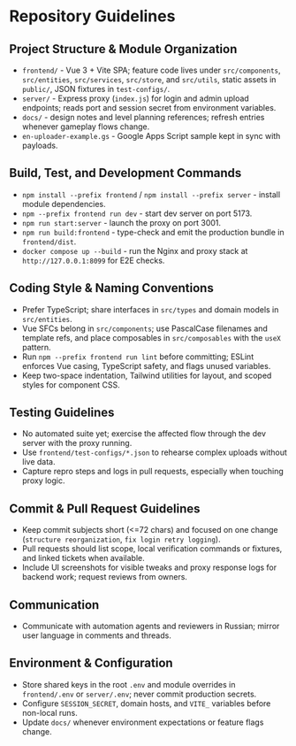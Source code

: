 # Repository Guidelines

## Project Structure & Module Organization
- `frontend/` - Vue 3 + Vite SPA; feature code lives under `src/components`, `src/entities`, `src/services`, `src/store`, and `src/utils`, static assets in `public/`, JSON fixtures in `test-configs/`.
- `server/` - Express proxy (`index.js`) for login and admin upload endpoints; reads port and session secret from environment variables.
- `docs/` - design notes and level planning references; refresh entries whenever gameplay flows change.
- `en-uploader-example.gs` - Google Apps Script sample kept in sync with payloads.

## Build, Test, and Development Commands
- `npm install --prefix frontend` / `npm install --prefix server` - install module dependencies.
- `npm --prefix frontend run dev` - start dev server on port 5173.
- `npm run start:server` - launch the proxy on port 3001.
- `npm run build:frontend` - type-check and emit the production bundle in `frontend/dist`.
- `docker compose up --build` - run the Nginx and proxy stack at `http://127.0.0.1:8099` for E2E checks.

## Coding Style & Naming Conventions
- Prefer TypeScript; share interfaces in `src/types` and domain models in `src/entities`.
- Vue SFCs belong in `src/components`; use PascalCase filenames and template refs, and place composables in `src/composables` with the `useX` pattern.
- Run `npm --prefix frontend run lint` before committing; ESLint enforces Vue casing, TypeScript safety, and flags unused variables.
- Keep two-space indentation, Tailwind utilities for layout, and scoped styles for component CSS.

## Testing Guidelines
- No automated suite yet; exercise the affected flow through the dev server with the proxy running.
- Use `frontend/test-configs/*.json` to rehearse complex uploads without live data.
- Capture repro steps and logs in pull requests, especially when touching proxy logic.

## Commit & Pull Request Guidelines
- Keep commit subjects short (<=72 chars) and focused on one change (`structure reorganization`, `fix login retry logging`).
- Pull requests should list scope, local verification commands or fixtures, and linked tickets when available.
- Include UI screenshots for visible tweaks and proxy response logs for backend work; request reviews from owners.

## Communication
- Communicate with automation agents and reviewers in Russian; mirror user language in comments and threads.

## Environment & Configuration
- Store shared keys in the root `.env` and module overrides in `frontend/.env` or `server/.env`; never commit production secrets.
- Configure `SESSION_SECRET`, domain hosts, and `VITE_` variables before non-local runs.
- Update `docs/` whenever environment expectations or feature flags change.
